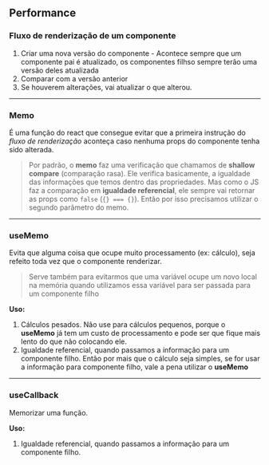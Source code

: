 ## **Performance**

### **Fluxo de renderização de um componente**

1. Criar uma nova versão do componente - Acontece sempre que um componente pai é atualizado, os componentes filhso sempre terão uma versão deles atualizada
2. Comparar com a versão anterior
3. Se houverem alterações, vai atualizar o que alterou.

---

### **Memo**

É uma função do react que consegue evitar que a primeira instrução do _fluxo de renderização_ aconteça caso nenhuma props do componente tenha sido alterada.

> Por padrão, o **memo** faz uma verificação que chamamos de **shallow compare** (comparação rasa). Ele verifica basicamente, a igualdade das informações que temos dentro das propriedades. Mas como o JS faz a comparação em **igualdade referencial**, ele sempre vai retornar as props como `false` (`{} === {}`). Então por isso precisamos utilizar o segundo parâmetro do memo.

---

### **useMemo**

Evita que alguma coisa que ocupe muito processamento (ex: cálculo), seja refeito toda vez que o componente renderizar.

> Serve também para evitarmos que uma variável ocupe um novo local na memória quando utilizamos essa variável para ser passada para um componente filho

**Uso:**

1.  Cálculos pesados. Não use para cálculos pequenos, porque o **useMemo** já tem um custo de processamento e pode ser que fique mais lento do que não colocando ele.
2.  Igualdade referencial, quando passamos a informação para um componente filho. Então por mais que o cálculo seja simples, se for usar a informação para componente filho, vale a pena utilizar o **useMemo**

---

### **useCallback**

Memorizar uma função.

**Uso:**

1.  Igualdade referencial, quando passamos a informação para um componente filho.
